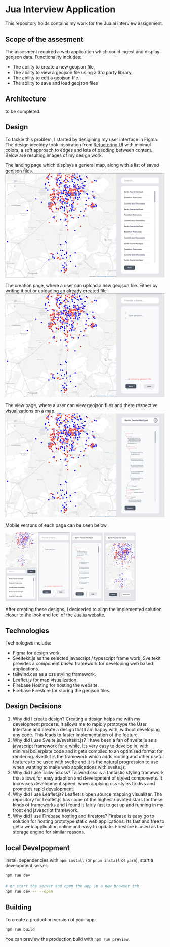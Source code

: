 # Jua Interview Application
This repository holds contains my work for the Jua.ai interview assignment.

## Scope of the assesment
The assesment required a web application which could ingest and display geojson data. Functionality includes:
* The ability to create a new geojson file,
* The ability to view a geojson file using a 3rd party library,
* The ability to edit a geojson file.
* The ability to save and load geojson files

## Architecture
to be completed.

## Design
To tackle this problem, I started by desigining my user interface in Figma. The design ideology took inspiration from [Refactoring UI](https://www.refactoringui.com/?ref=sidebar) with minimul colors, a soft approach to edges and lots of padding between content. Below are resulting images of my design work.

The landing page which displays a general map, along with a list of saved geojson files.
![home](/figma/Home.png)

The creation page, where a user can upload a new geojson file. Either by writing it out or uploading an already created file
![home](/figma/new.png)

The view page, where a user can view geojson files and there respective visualizations on a map.
![home](/figma/view.png)

Mobile versons of each page can be seen below
<p float="left">
    <img src="https://github.com/MrDaubinet/Jua-Interview-app/blob/master/figma/home-mobile.png" width="100" />
    <img src="https://github.com/MrDaubinet/Jua-Interview-app/blob/master/figma/new-mobile.png" width="100" /> 
    <img src="https://github.com/MrDaubinet/Jua-Interview-app/blob/master/figma/view-mobile1.png" width="100" />
    <img src="https://github.com/MrDaubinet/Jua-Interview-app/blob/master/figma/view-mobile2.png" width="100" />
</p>

After creating these designs, I deciceded to align the implemented solution closer to the look and feel of the [Jua.ia](jua.ai) website.

## Technologies
Technologies include:
* Figma for design work.
* Sveltekit.js as the selected javascript / typescript frame work. Sveltekit provides a component based framework for developing web based applications.
* tailwind.css as a css styling framework.
* Leaflet.js for map visualization.
* Firebase Hosting for hosting the website.
* Firebase Firestore for storing the geojson files.

## Design Decisions
1. Why did I create design?
Creating a design helps me with my development process. It allows me to rapidly prototype the User Interface and create a design that I am happy with, without developing any code. This leads to faster implementation of the feature.
2. Why did I use Svelte.js/sveltekit.js?
I have been a fan of svelte.js as a javascript framework for a while. Its very easy to develop in, with minimal boilerplate code and it gets compiled to an optimised format for rendering. Sveltkit is the framework which adds routing and other useful features to be used with svelte and it is the natural progression to use when wanting to make web applications with svelte.js.
3. Why did I use Tailwind.css?
Tailwind css is a fantastic styling framework that allows for easy adaption and development of styled components. It increases development speed, when applying css styles to divs and promotes rapid development.
4. Why did I use Leaflet.js?
Leaflet is open source mapping visualizer. The repository for Leaflet.js has some of the highest upvoted stars for these kinds of frameworks and i found it fairly fast to get up and running in my front end javascript framework.
5. Why did I use Firebase hosting and firestore?
Firebase is easy go to solution for hosting prototype static web applications. Its fast and free to get a web application online and easy to update. Firestore is used as the storage engine for similar reasons. 
## local Develpopment

install dependencies with `npm install` (or `pnpm install` or `yarn`), start a development server:

```bash
npm run dev

# or start the server and open the app in a new browser tab
npm run dev -- --open
```

## Building

To create a production version of your app:

```bash
npm run build
```

You can preview the production build with `npm run preview`.

